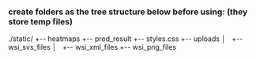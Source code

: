 ### create folders as the tree structure below before using: (they store temp files)

./static/
+-- heatmaps
+-- pred_result
+-- styles.css
+-- uploads
│   +-- wsi_svs_files
│   +-- wsi_xml_files
+-- wsi_png_files
